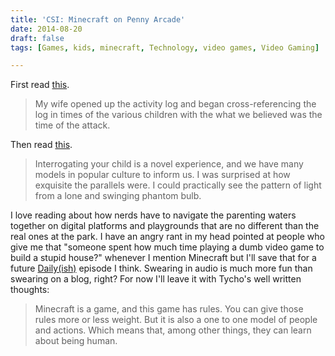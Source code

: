```yaml
---
title: 'CSI: Minecraft on Penny Arcade'
date: 2014-08-20
draft: false
tags: [Games, kids, minecraft, Technology, video games, Video Gaming]

---
```


First read [this](http://www.penny-arcade.com/news/post/2014/08/20/csi-minecraft).

> My wife opened up the activity log and began cross-referencing the log in times of the various children with the what we believed was the time of the attack.

Then read [this](http://www.penny-arcade.com/news/post/2014/08/20/mancraft).

> Interrogating your child is a novel experience, and we have many models in popular culture to inform us. I was surprised at how exquisite the parallels were. I could practically see the pattern of light from a lone and swinging phantom bulb.

I love reading about how nerds have to navigate the parenting waters together on digital platforms and playgrounds that are no different than the real ones at the park. I have an angry rant in my head pointed at people who give me that "someone spent how much time playing a dumb video game to build a stupid house?" whenever I mention Minecraft but I'll save that for a future [Daily(ish)](http://goodstuff.fm/dailyish) episode I think. Swearing in audio is much more fun than swearing on a blog, right? For now I'll leave it with Tycho's well written thoughts:

> Minecraft is a game, and this game has rules. You can give those rules more or less weight. But it is also a one to one model of people and actions. Which means that, among other things, they can learn about being human.